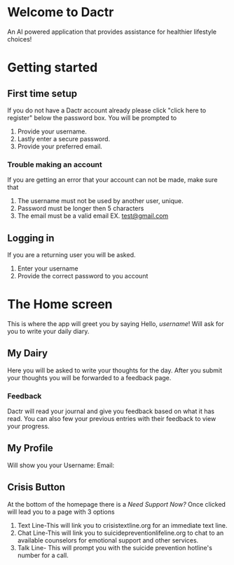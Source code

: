 
# Welcome to Dactr
An AI powered application that provides assistance for healthier lifestyle choices!
# Getting started
## First time setup
If you do not have a Dactr account already please click "click here to register" below the password box. You will be prompted to
1. Provide your username.
2. Lastly enter a secure password.
3. Provide your preferred email.
### Trouble making an account
If you are getting an error that your account can not be made, make sure that
1. The username must not be used by another user, unique.
2. Password must be longer then 5 characters
3. The email must be a valid email EX. test@gmail.com  
## Logging in 
If you are a returning user you will be asked.
1. Enter your username
2. Provide the correct password to you account
# The Home screen
This is where the app will greet you by saying Hello, *username*! Will ask for you to write your daily diary.
## My Dairy 
Here you will be asked to write your thoughts for the day. After you submit your thoughts you will be forwarded to a feedback page.
### Feedback
Dactr will read your journal and give you feedback based on what it has read. You can also few your previous entries with their feedback to view your progress.
## My Profile
Will show you your 
Username:
Email:
## Crisis Button 
At the bottom of the homepage there is a *Need Support Now?* Once clicked will lead you to a page with 3 options
1. Text Line-This will link you to crisistextline.org for an immediate text line.
2. Chat Line-This will link you to suicidepreventionlifeline.org to chat to an available counselors for emotional support and other services.
3.  Talk Line- This will prompt you with the suicide prevention hotline's number for a call. 

